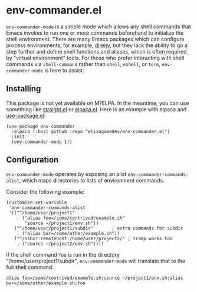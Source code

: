 # env-commander.el

`env-commander-mode` is a simple mode which allows any shell commands that Emacs
invokes to run one or more commands beforehand to initialize the shell
environment. There are many Emacs packages which can configure process
environments, for example, [direnv](https://github.com/wbolster/emacs-direnv),
but they lack the ability to go a step further and define shell functions and
aliases, which is often required by "virtual environment" tools. For those who
prefer interacting with shell commands via `shell-command` rather than `shell`,
`eshell`, or `term`, `env-commander-mode` is here to assist.

## Installing

This package is not yet available on M?ELPA. In the meantime, you can use
something like [straight.el](https://github.com/radian-software/straight.el) or
[elpaca.el](https://github.com/progfolio/elpaca). Here is an example with elpaca
and [use-package.el](https://github.com/jwiegley/use-package):

```elisp
(use-package env-commander
  :elpaca (:host github :repo "elizagamedev/env-commander.el")
  :init
  (env-commander-mode 1))
```

## Configuration

`env-commander-mode` operates by exposing an alist
`env-commander-commands-alist`, which maps directories to lists of environment
commands.

Consider the following example:

```elisp
(customize-set-variable
 'env-commander-commands-alist
 '(("^/home/user/project1"
    . ("alias foo=/some/contrived/example.sh"
       "source ~/project1/env.sh"))
   ("^/home/user/project1/subdir"       ; extra commands for subdir
    . ("alias bar=/some/other/example.sh"))
   ("^/sshx?:remotehost:/home/user/project2/" ; tramp works too
    . ("source ~/project2/env.sh"))))
```

If the shell command `foo` is run in the directory "/home/user/project1/subdir",
`env-commander-mode` will translate that to the full shell command:

```shell
alias foo=/some/contrived/example.sh;source ~/project1/env.sh;alias bar=/some/other/example.sh;foo
```
